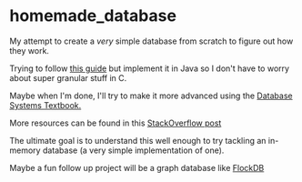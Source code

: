 # homemade_database
My attempt to create a *very* simple database from scratch to figure out how they work.

Trying to follow [this guide](https://cstack.github.io/db_tutorial/) but implement it in Java so I don't have to worry about super granular stuff in C.

Maybe when I'm done, I'll try to make it more advanced using the [Database Systems Textbook.](https://people.inf.elte.hu/miiqaai/elektroModulatorDva.pdf)

More resources can be found in this [StackOverflow post](https://softwareengineering.stackexchange.com/questions/121653/create-my-own-database-system)

The ultimate goal is to understand this well enough to try tackling an in-memory database (a very simple implementation of one).

Maybe a fun follow up project will be a graph database like [FlockDB](https://github.com/twitter-archive/flockdb/tree/master/src/main/scala/com/twitter/flockdb)





